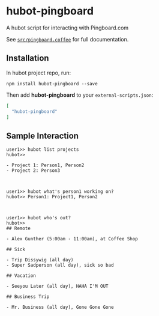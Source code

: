 # hubot-pingboard

A hubot script for interacting with Pingboard.com

See [`src/pingboard.coffee`](src/pingboard.coffee) for full documentation.

## Installation

In hubot project repo, run:

`npm install hubot-pingboard --save`

Then add **hubot-pingboard** to your `external-scripts.json`:

```json
[
  "hubot-pingboard"
]
```

## Sample Interaction

```
user1>> hubot list projects
hubot>> 

- Project 1: Person1, Person2
- Project 2: Person3



user1>> hubot what's person1 working on?
hubot>> Person1: Project1, Person2



user1>> hubot who's out?
hubot>>
## Remote

- Alex Gunther (5:00am - 11:00am), at Coffee Shop

## Sick

- Trip Dissywig (all day)
- Super Sadperson (all day), sick so bad

## Vacation

- Seeyou Later (all day), HAHA I'M OUT

## Business Trip

- Mr. Business (all day), Gone Gone Gone
```
